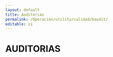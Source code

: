 ```yaml
---
layout: default
title: Auditorias
permalink: /Operacion/utility/calidad/baudit/
editable: si
---
```


# AUDITORIAS


